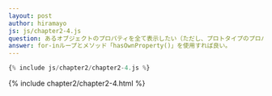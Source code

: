 ```yaml
---
layout: post
author: hiramayo
js: js/chapter2-4.js
question: あるオブジェクトのプロパティを全て表示したい（ただし、プロトタイプのプロパティは除外）。どうすれば良いか？
answer: for-inループとメソッド「hasOwnProperty()」を使用すれば良い。
---
```


```javascript
{% include js/chapter2/chapter2-4.js %}
```
{% include chapter2/chapter2-4.html %}